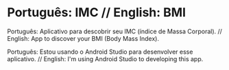 # Português: IMC // English: BMI
Português: Aplicativo para descobrir seu IMC (índice de Massa Corporal). // English: App to discover your BMI (Body Mass Index).

Português: Estou usando o Android Studio para desenvolver esse aplicativo. // English: I'm using Android Studio to developing this app.
